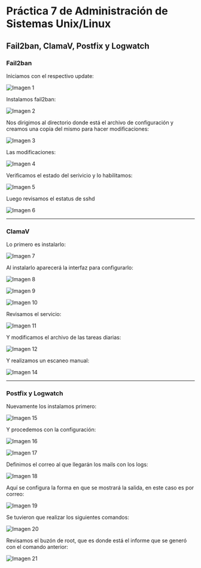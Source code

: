 # Práctica 7 de Administración de Sistemas Unix/Linux

## Fail2ban, ClamaV, Postfix y Logwatch

### Fail2ban
Iniciamos con el respectivo update:

![Imagen 1](imgs/7.1.png)

Instalamos fail2ban: 

![Imagen 2](imgs/7.2.png)

Nos dirigimos al directorio donde está el archivo de configuración y creamos una copia del mismo para hacer modificaciones:

![Imagen 3](imgs/7.3.png)

Las modificaciones:

![Imagen 4](imgs/7.4.png)

Verificamos el estado del serivicio y lo habilitamos: 

![Imagen 5](imgs/7.5.png)

Luego revisamos el estatus de sshd

![Imagen 6](imgs/7.6.png)

---

### ClamaV

Lo primero es instalarlo:

![Imagen 7](imgs/7.7.png)

Al instalarlo aparecerá la interfaz para configurarlo:

![Imagen 8](imgs/7.8.png)

![Imagen 9](imgs/7.9.png)

![Imagen 10](imgs/7.10.png)

Revisamos el servicio:

![Imagen 11](imgs/7.11.png)

Y modificamos el archivo de las tareas diarias:

![Imagen 12](imgs/7.12.png)

Y realizamos un escaneo manual: 

![Imagen 14](imgs/7.14.png)

---

### Postfix y Logwatch

Nuevamente los instalamos primero:

![Imagen 15](imgs/7.15.png)

Y procedemos con la configuración:

![Imagen 16](imgs/7.16.png)

![Imagen 17](imgs/7.17.png)

Definimos el correo al que llegarán los mails con los logs: 

![Imagen 18](imgs/7.18.png)

Aquí se configura la forma en que se mostrará la salida, en este caso es por correo:

![Imagen 19](imgs/7.19.png)

Se tuvieron que realizar los siguientes comandos:

![Imagen 20](imgs/7.20.png)

Revisamos el buzón de root, que es donde está el informe que se generó con el comando anterior:

![Imagen 21](imgs/7.21.png)

